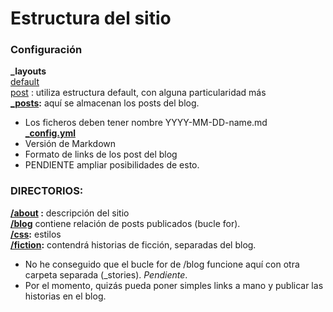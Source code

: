 # Estructura del sitio
### Configuración
**_layouts**  
  [default](/_layouts/default.html)  
  [post](/layouts/post.html) : utiliza estructura default, con alguna particularidad más  
  **[_posts](/_posts):** aquí se almacenan los posts del blog. 
  - Los ficheros deben tener nombre YYYY-MM-DD-name.md  
  **[_config.yml](/_config.yml)**
  - Versión de Markdown
  - Formato de links de los post del blog
  - PENDIENTE ampliar posibilidades de esto.
 
### DIRECTORIOS:
**[/about](/about) :** descripción del sitio  
**[/blog](/blog)** contiene relación de posts publicados (bucle for).  
**[/css](/css):** estilos  
**[/fiction](/fiction):** contendrá historias de ficción, separadas del blog.
  - No he conseguido que el bucle for de /blog funcione aquí con otra carpeta
  separada (_stories). *Pendiente*.
  - Por el momento, quizás pueda poner simples links a mano y publicar las historias en el blog.
